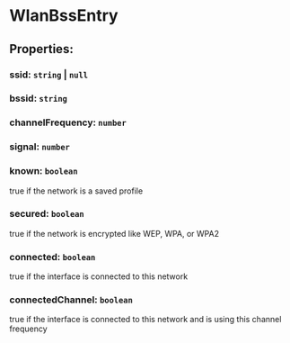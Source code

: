 # **WlanBssEntry**
## **Properties**:
### ssid: `string` | `null`
### bssid: `string`
### channelFrequency: `number`
### signal: `number`
### known: `boolean`
true if the network is a saved profile
### secured: `boolean`
true if the network is encrypted like WEP, WPA, or WPA2
### connected: `boolean`
true if the interface is connected to this network
### connectedChannel: `boolean`
true if the interface is connected to this network and is using this channel frequency